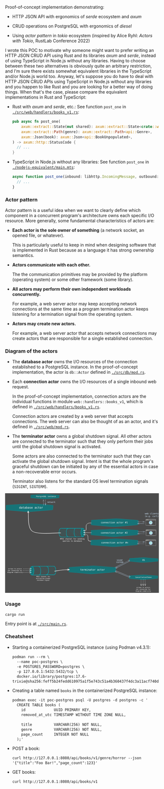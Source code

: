 Proof-of-concept implementation demonstrating:

- HTTP JSON API with ergonomics of _serde_ ecosystem and _axum_

- CRUD operations on PostgreSQL with ergonomics of _diesel_

- Using _actor pattern_ in _tokio_ ecosystem (inspired by Alice Ryhl: _Actors
  with Tokio_, RustLab Conference 2022)

I wrote this POC to motivate why someone might want to prefer writing an HTTP
JSON CRUD API using Rust and its libraries _axum_ and _serde_, instead of using
TypeScript in Node.js without any libraries. Having to choose between these two
alternatives is obviously quite an arbitrary restriction, and I'm sure there
exists somewhat equivalent libraries in the TypeScript and/or Node.js world
too. Anyway, let's suppose you do have to deal with HTTP JSON CRUD APIs using
TypeScript in Node.js without any libraries and you happen to like Rust and
you are looking for a better way of doing things. When that's the case, please
compare the equivalent implementations in Rust and TypeScript:

- Rust with _axum_ and _serde_, etc.: See function `post_one` in
  [`./src/web/handlers/books_v1.rs`](./src/web/handlers/books_v1.rs):

  ```rust
  pub async fn post_one(
      axum::extract::State(mut shared): axum::extract::State<crate::web::Shared>,
      axum::extract::Path(genre): axum::extract::Path<api::Genre>,
      axum::Json(book): axum::Json<api::BookUnpopulated>,
  ) -> axum::http::StatusCode {
    // ...
  }
  ```

- TypeScript in Node.js without any libraries: See function `post_one` in
  [`./nodejs-equivalent/main.mts`](./nodejs-equivalent/main.mts):

  ```typescript
  async function post_one(inbound: libhttp.IncomingMessage, outbound: libhttp.ServerResponse) {
    // ...
  }
  ```

### Actor pattern

Actor pattern is a useful idea when we want to clearly define which component
in a concurrent program's architecture owns each specific I/O resource. More
generally, some fundamental characteristics of actors are:

- **Each actor is the sole owner of something** (a network socket, an opened
  file, or whatever).

  This is particularly useful to keep in mind when designing software that is
  implemented in Rust because as a language it has strong ownership semantics.

- **Actors communicate with each other.**

  The the communication primitives may be provided by the platform (operating
  system) or some other framework (some library).

- **All actors may perform their own independent workloads concurrently.**

  For example, a web server actor may keep accepting network connections at the
  same time as a program termination actor keeps listening for a termination
  signal from the operating system.

- **Actors may create new actors.**

  For example, a web server actor that accepts network connections may create
  actors that are responsible for a single established connection.

### Diagram of the actors

- The **database actor** owns the I/O resources of the connection established
  to a PostgreSQL instance. In the proof-of-concept implementation, the actor is
  `db::Actor` defined in [`./src/db/mod.rs`](./src/db/mod.rs).

- Each **connection actor** owns the I/O resources of a single inbound web
  request.

  In the proof-of-concept implementation, connection actors are the individual
  functions in module `web::handlers::books_v1`, which is defined in
  [`./src/web/handlers/books_v1.rs`](./src/web/handlers/books_v1.rs).

  Connection actors are created by a web server that accepts connections.
  The web server can also be thought of as an actor, and it's defined in
  [`./src/web/mod.rs`](./src/web/mod.rs).

- The **terminator actor** owns a global shutdown signal. All other actors are
  connected to the terminator such that they only perform their jobs until the
  global shutdown signal is activated.

  Some actors are also connected to the terminator such that they can
  activate the global shutdown signal. Intent is that the whole program's
  graceful shutdown can be initiated by any of the essential actors in case a
  non-recoverable error occurs.

  Terminator also listens for the standard OS level termination signals
  (`SIGINT`, `SIGTERM`).

<img src="./diagrams/actors.svg">

### Usage

```console
cargo run
```

Entry point is at [`./src/main.rs`](./src/main.rs).

### Cheatsheet

- Starting a containerized PostgreSQL instance (using Podman v4.3.1):

  ```console
  podman run --rm \
    --name poc-postgres \
    -e POSTGRES_PASSWORD=postgres \
    -p 127.0.0.1:5432:5432/tcp \
    docker.io/library/postgres:17.6-trixie@sha256:feff5b24fedd610975a1f5e743c51a4b360437f4dc3a11acf740dcd708f413f6
  ```

- Creating a table named `books` in the containerized PostgreSQL instance:

  ```console
  podman exec -it poc-postgres psql -U postgres -d postgres -c '
    CREATE TABLE books (
      id             UUID PRIMARY KEY,
      removed_at_utc TIMESTAMP WITHOUT TIME ZONE NULL,

      title          VARCHAR(256) NOT NULL,
      genre          VARCHAR(256) NOT NULL,
      page_count     INTEGER NOT NULL
    );'
  ```

- POST a book:

  ```console
  curl http://127.0.0.1:8080/api/books/v1/genre/horror --json '{"title":"Foo Bar!","page_count":123}'
  ```

- GET books:

  ```console
  curl http://127.0.0.1:8080/api/books/v1
  ```
